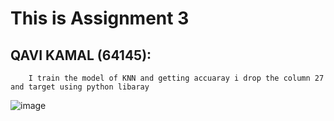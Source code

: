 # This is Assignment 3

## QAVI KAMAL (64145):
        I train the model of KNN and getting accuaray i drop the column 27 and target using python libaray 
![image](https://user-images.githubusercontent.com/99618952/169010015-9987b293-fcbe-4897-a195-c3081fdc843d.png)



